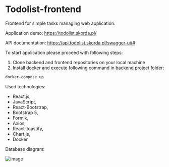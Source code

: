 # Todolist-frontend
Frontend for simple tasks managing web application.

Application demo:
https://todolist.skorda.pl/

API documentation:
https://api.todolist.skorda.pl/swagger-ui/#

To start application please proceed with following steps:
1. Clone backend and frontend repositories on your local machine
2. Install docker and execute following command in backend project folder:

  ```bash
  docker-compose up
  ```

Used technologies:
- React.js,
- JavaScript,
- React-Bootstrap,
- Bootstrap 5,
- Formik,
- Axios,
- React-toastify,
- Chart.js,
- Docker

Database diagram:

![image](https://user-images.githubusercontent.com/40803242/160156558-2d43744c-4416-4ac9-9749-fda5f8bd5c6d.png)
